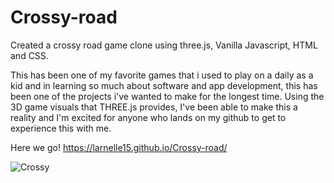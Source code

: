 # Crossy-road
Created a crossy road game clone using three.js, Vanilla Javascript, HTML and CSS.

This has been one of my favorite games that i used to play on a daily as a kid and in learning so much about software and app development, this has been one of the projects i've wanted to make for the longest time. Using the 3D game visuals that THREE.js provides, I've been able to make this a reality and I'm excited for anyone who lands on my github to get to experience this with me. 

Here we go! https://larnelle15.github.io/Crossy-road/

![Crossy](https://github.com/user-attachments/assets/dbe0e1cb-0867-4005-9a42-2dc25415190a)
